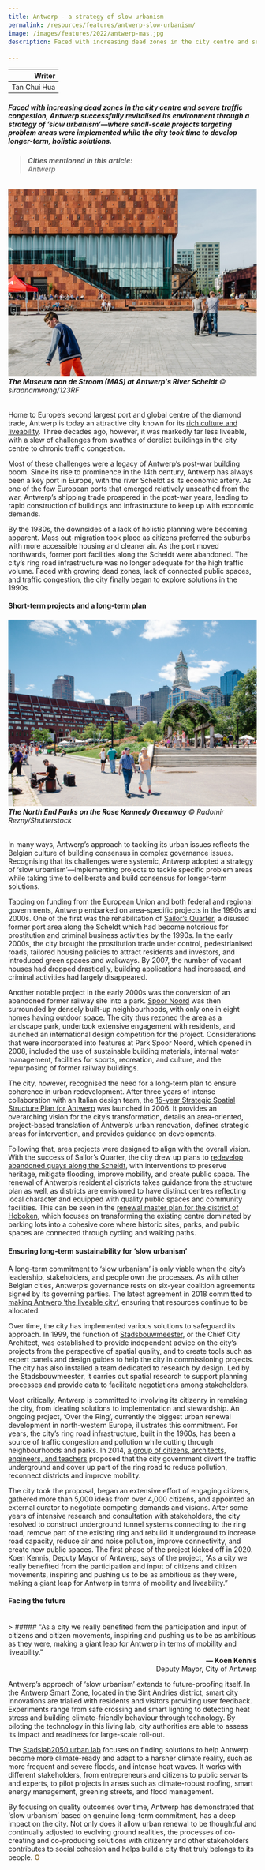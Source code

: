 ```yaml
---
title: Antwerp - a strategy of slow urbanism
permalink: /resources/features/antwerp-slow-urbanism/
image: /images/features/2022/antwerp-mas.jpg
description: Faced with increasing dead zones in the city centre and severe traffic congestion, Antwerp successfully revitalised its environment through a strategy of ’slow urbanism’—where small-scale projects targeting problem areas were implemented while the city took time to develop longer-term, holistic solutions. 

---
```


| Writer | 
| ---: |
| Tan Chui Hua |

##### Faced with increasing dead zones in the city centre and severe traffic congestion, Antwerp successfully revitalised its environment through a strategy of ’slow urbanism’—where small-scale projects targeting problem areas were implemented while the city took time to develop longer-term, holistic solutions. 

> ###### **Cities mentioned in this article:** <br> Antwerp

###### ![The Museum aan de Stroom at Antwerp's River Scheldt](/images/features/2022/antwerp-mas.jpg/)**The Museum aan de Stroom (MAS) at Antwerp's River Scheldt** © siraanamwong/123RF

Home to Europe’s second largest port and global centre of the diamond trade, Antwerp is today an attractive city known for its [rich culture and liveability](https://www.themayor.eu/en/a/view/expats-named-copenhagen-and-bern-most-livable-cities-in-the-world-2253). Three decades ago, however, it was markedly far less liveable, with a slew of challenges from swathes of derelict buildings in the city centre to chronic traffic congestion.

Most of these challenges were a legacy of Antwerp’s post-war building boom. Since its rise to prominence in the 14th century, Antwerp has always been a key port in Europe, with the river Scheldt as its economic artery. As one of the few European ports that emerged relatively unscathed from the war, Antwerp’s shipping trade prospered in the post-war years, leading to rapid construction of buildings and infrastructure to keep up with economic demands. 

By the 1980s, the downsides of a lack of holistic planning were becoming apparent. Mass out-migration took place as citizens preferred the suburbs with more accessible housing and cleaner air. As the port moved northwards, former port facilities along the Scheldt were abandoned. The city’s ring road infrastructure was no longer adequate for the high traffic volume. Faced with growing dead zones, lack of connected public spaces, and traffic congestion, the city finally began to explore solutions in the 1990s. 

#### **Short-term projects and a long-term plan**

###### ![The North End Parks on the Rose Kennedy Greenway](/images/features/2022/boston-park.jpg/)**The North End Parks on the Rose Kennedy Greenway** © Radomir Rezny/Shutterstock

In many ways, Antwerp’s approach to tackling its urban issues reflects the Belgian culture of building consensus in complex governance issues. Recognising that its challenges were systemic, Antwerp adopted a strategy of ‘slow urbanism’—implementing projects to tackle specific problem areas while taking time to deliberate and build consensus for longer-term solutions.

Tapping on funding from the European Union and both federal and regional governments, Antwerp embarked on area-specific projects in the 1990s and 2000s. One of the first was the rehabilitation of [Sailor’s Quarter](https://www.isocarp.net/Data/case_studies/1031.pdf), a disused former port area along the Scheldt which had become notorious for prostitution and criminal business activities by the 1990s. In the early 2000s, the city brought the prostitution trade under control, pedestrianised roads, tailored housing policies to attract residents and investors, and introduced green spaces and walkways. By 2007, the number of vacant houses had dropped drastically, building applications had increased, and criminal activities had largely disappeared.

Another notable project in the early 2000s was the conversion of an abandoned former railway site into a park. [Spoor Noord](https://networknature.eu/embedded-case-study/19438) was then surrounded by densely built-up neighbourhoods, with only one in eight homes having outdoor space. The city thus rezoned the area as a landscape park, undertook extensive engagement with residents, and launched an international design competition for the project. Considerations that were incorporated into features at Park Spoor Noord, which opened in 2008, included the use of sustainable building materials, internal water management, facilities for sports, recreation, and culture, and the repurposing of former railway buildings.

The city, however, recognised the need for a long-term plan to ensure coherence in urban redevelopment. After three years of intense collaboration with an Italian design team, the [15-year Strategic Spatial Structure Plan for Antwerp]( https://www.antwerpenmorgen.be/nl/toekomstvisies/structuurplan/over) was launched in 2006. It provides an overarching vision for the city’s transformation, details an area-oriented, project-based translation of Antwerp’s urban renovation, defines strategic areas for intervention, and provides guidance on developments.

Following that, area projects were designed to align with the overall vision. With the success of Sailor’s Quarter, the city drew up plans to [redevelop abandoned quays along the Scheldt](https://www.antwerpenmorgen.be/nl/projecten/scheldekaaien/over), with interventions to preserve heritage, mitigate flooding, improve mobility, and create public space. The renewal of Antwerp’s residential districts takes guidance from the structure plan as well, as districts are envisioned to have distinct centres reflecting local character and equipped with quality public spaces and community facilities. This can be seen in the [renewal master plan for the district of Hoboken](https://www.antwerpenmorgen.be/nl/projecten/hoboken-centrum/over), which focuses on transforming the existing centre dominated by parking lots into a cohesive core where historic sites, parks, and public spaces are connected through cycling and walking paths.

#### **Ensuring long-term sustainability for ‘slow urbanism’**

A long-term commitment to ‘slow urbanism’ is only viable when the city’s leadership, stakeholders, and people own the processes. As with other Belgian cities, Antwerp’s governance rests on six-year coalition agreements signed by its governing parties. The latest agreement in 2018 committed to [making Antwerp ’the liveable city’](https://www.vrt.be/vrtnws/en/2018/12/21/agreement-on-new-antwerp-coalition/), ensuring that resources continue to be allocated.

Over time, the city has implemented various solutions to safeguard its approach. In 1999, the function of [Stadsbouwmeester](https://www.antwerpen.be/info/52d5052339d8a6ec798b49a7/de-stadsbouwmeester), or the Chief City Architect, was established to provide independent advice on the city’s projects from the perspective of spatial quality, and to create tools such as expert panels and design guides to help the city in commissioning projects. The city has also installed a team dedicated to research by design. Led by the Stadsbouwmeester, it carries out spatial research to support planning processes and provide data to facilitate negotiations among stakeholders. 

Most critically, Antwerp is committed to involving its citizenry in remaking the city, from ideating solutions to implementation and stewardship. An ongoing project, ‘Over the Ring’, currently the biggest urban renewal development in north-western Europe, illustrates this commitment. For years, the city’s ring road infrastructure, built in the 1960s, has been a source of traffic congestion and pollution while cutting through neighbourhoods and parks. In 2014, [a group of citizens, architects, engineers, and teachers](https://eurocities.eu/stories/reclaiming-the-city) proposed that the city government divert the traffic underground and cover up part of the ring road to reduce pollution, reconnect districts and improve mobility. 

The city took the proposal, began an extensive effort of engaging citizens, gathered more than 5,000 ideas from over 4,000 citizens, and appointed an external curator to negotiate competing demands and visions. After some years of intensive research and consultation with stakeholders, the city resolved to construct underground tunnel systems connecting to the ring road, remove part of the existing ring and rebuild it underground to increase road capacity, reduce air and noise pollution, improve connectivity, and create new public spaces. The first phase of the project kicked off in 2020. Koen Kennis, Deputy Mayor of Antwerp, says of the project, “As a city we really benefited from the participation and input of citizens and citizen movements, inspiring and pushing us to be as ambitious as they were, making a giant leap for Antwerp in terms of mobility and liveability.”

#### **Facing the future**

<br>
> ##### "As a city we really benefited from the participation and input of citizens and citizen movements, inspiring and pushing us to be as ambitious as they were, making a giant leap for Antwerp in terms of mobility and liveability."

<div align="right"><b>— Koen Kennis</b> <br>Deputy Mayor, City of Antwerp</div>

Antwerp’s approach of ‘slow urbanism’ extends to future-proofing itself. In the [Antwerp Smart Zone](https://antwerpsmartzone.be/en/), located in the Sint Andries district, smart city innovations are trialled with residents and visitors providing user feedback. Experiments range from safe crossing and smart lighting to detecting heat stress and building climate-friendly behaviour through technology. By piloting the technology in this living lab, city authorities are able to assess its impact and readiness for large-scale roll-out. 

The [Stadslab2050 urban lab](https://www.antwerpenmorgen.be/nl/projecten/stadslab-2050/over) focuses on finding solutions to help Antwerp become more climate-ready and adapt to a harsher climate reality, such as more frequent and severe floods, and intense heat waves. It works with different stakeholders, from entrepreneurs and citizens to public servants and experts, to pilot projects in areas such as climate-robust roofing, smart energy management, greening streets, and flood management.

By focusing on quality outcomes over time, Antwerp has demonstrated that ‘slow urbanism’ based on genuine long-term commitment, has a deep impact on the city. Not only does it allow urban renewal to be thoughtful and continually adjusted to evolving ground realities, the processes of co-creating and co-producing solutions with citizenry and other stakeholders contributes to social cohesion and helps build a city that truly belongs to its people. <b><font color="#967942">O</font></b>
